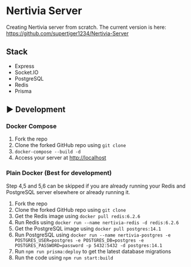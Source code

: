 # Nertivia Server

Creating Nertivia server from scratch. The current version is here: <https://github.com/supertiger1234/Nertivia-Server>

## Stack
- Express
- Socket.IO
- PostgreSQL
- Redis
- Prisma

## ▶️ Development

### Docker Compose

1. Fork the repo
2. Clone the forked GitHub repo using `git clone`
3. `docker-compose --build -d`
4. Access your server at <http://localhost>

### Plain Docker (Best for development)

Step 4,5 and 5,6 can be skipped if you are already running your Redis and PostgreSQL server elsewhere or already running it.

1. Fork the repo
2. Clone the forked GitHub repo using `git clone`
3. Get the Redis image using `docker pull redis:6.2.6` 
4. Run Redis using `docker run --name nertivia-redis -d redis:6.2.6`
5. Get the PostgreSQL image using `docker pull postgres:14.1`
6. Run PostgreSQL using `docker run --name nertivia-postgres -e POSTGRES_USER=postgres -e POSTGRES_DB=postgres -e POSTGRES_PASSWORD=password -p 5432:5432 -d postgres:14.1`
7. Run `npm run prisma:deploy` to get the latest database migrations
8. Run the code using `npm run start:build`
